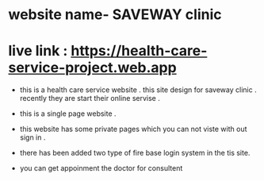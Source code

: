 
 # website name- SAVEWAY clinic


# live link : https://health-care-service-project.web.app



* this is a health care service website . this site design for saveway clinic . recently they are start their online servise .

* this is a single page website .

* this website has some private pages which you can not viste with out sign in . 

* there has been added two type of fire base login system in the tis site.

* you can get appoinment  the doctor for consultent


